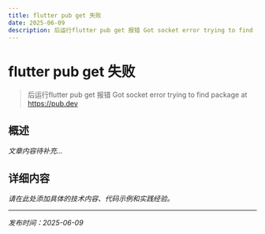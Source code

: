 ```yaml
---
title: flutter pub get 失败
date: 2025-06-09
description: 后运行flutter pub get 报错 Got socket error trying to find package at https://pub.dev
---
```


# flutter pub get 失败

> 后运行flutter pub get 报错 Got socket error trying to find package at https://pub.dev

## 概述

*文章内容待补充...*

## 详细内容

*请在此处添加具体的技术内容、代码示例和实践经验。*

---

*发布时间：2025-06-09*
